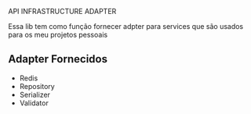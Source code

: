API INFRASTRUCTURE ADAPTER

Essa lib tem como função fornecer adpter para services que são usados para os meu projetos pessoais

<h2>Adapter Fornecidos</h2>

<ul>
    <li>Redis</li>
    <li>Repository</li>
    <li>Serializer</li>
    <li>Validator</li>
</ul>